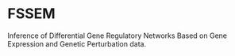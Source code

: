 # FSSEM
Inference of Differential Gene Regulatory Networks Based on Gene Expression and Genetic Perturbation data.

